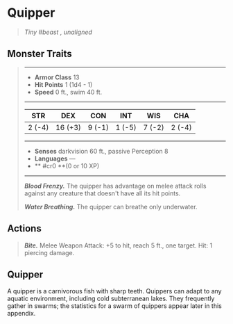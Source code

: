# Quipper
>*Tiny #beast , unaligned*
## Monster Traits
>___
>- **Armor Class** 13
>- **Hit Points** 1 (1d4 - 1)
>- **Speed** 0 ft., swim 40 ft.
>___
>|STR|DEX|CON|INT|WIS|CHA|
>|:---:|:---:|:---:|:---:|:---:|:---:|
>|2 (-4)|16 (+3)|9 (-1)|1 (-5)|7 (-2)|2 (-4)|
>___
>- **Senses** darkvision 60 ft., passive Perception 8
>- **Languages** —
>- ** #cr0 **(0 or 10 XP)
>___
>***Blood Frenzy.*** The quipper has advantage on melee attack rolls against any creature that doesn't have all its hit points.  
>
>***Water Breathing.*** The quipper can breathe only underwater.  
>
## Actions
>***Bite.*** Melee Weapon Attack: +5 to hit, reach 5 ft., one target. Hit: 1 piercing damage.
## Quipper
A quipper is a carnivorous fish with sharp teeth.
Quippers can adapt to any aquatic environment, including cold subterranean lakes. They frequently gather in swarms; the statistics for a swarm of quippers appear later in this appendix.